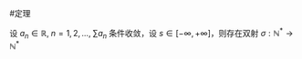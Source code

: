 #定理 

设 $a_{n}\in \mathbb{R},\;n=1,2,\dots, \;\sum a_{n}$ 条件收敛，设 $s \in [-\infty,+\infty]$，则存在双射 $\sigma:\mathbb{N}^{*}\to \mathbb{N}^{*}$